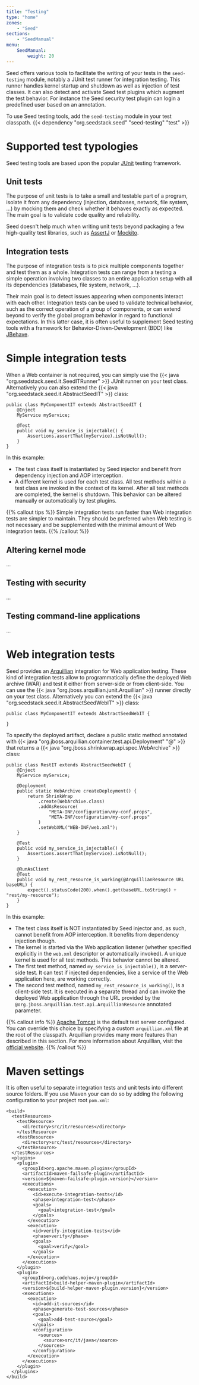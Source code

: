 ```yaml
---
title: "Testing"
type: "home"
zones:
    - "Seed"
sections:
    - "SeedManual"
menu:
    SeedManual:
        weight: 20
---
```


Seed offers various tools to facilitate the writing of your tests in the `seed-testing` module, notably a JUnit test runner
for integration testing. This runner handles kernel startup and shutdown as well as injection of test classes. It can also
detect and activate Seed test plugins which augment the test behavior. For instance the Seed security test plugin can
login a predefined user based on an annotation.

To use Seed testing tools, add the `seed-testing` module in your test classpath. {{< dependency "org.seedstack.seed" "seed-testing" "test" >}}

# Supported test typologies

Seed testing tools are based upon the popular [JUnit](http://junit.org/) testing framework. 

## Unit tests

The purpose of unit tests is to take a small and testable part of a program, isolate it from any dependency (injection, 
databases, network, file system, ...) by mocking them and check whether it behaves exactly as expected. The main goal is 
to validate code quality and reliability. 

Seed doesn't help much when writing unit tests beyond packaging a few high-quality test libraries, such as 
[AssertJ](http://joel-costigliola.github.io/assertj/) or [Mockito](http://mockito.org/).

## Integration tests

The purpose of integration tests is to pick multiple components together and test them as a whole. Integration tests can 
range from a testing a simple operation involving two classes to an entire application setup with all its dependencies 
(databases, file system, network, ...). 

Their main goal is to detect issues appearing when components interact with each other. Integration tests can be 
used to validate technical behavior, such as the correct operation of a group of components, or can extend beyond to verify 
the global program behavior in regard to functional expectations. In this latter case, it is often useful to supplement
Seed testing tools with a framework for Behavior-Driven-Development (BDD) like [JBehave](http://jbehave.org/).

# Simple integration tests

When a Web container is not required, you can simply use the {{< java "org.seedstack.seed.it.SeedITRunner" >}} JUnit runner on your
test class. Alternatively you can also extend the {{< java "org.seedstack.seed.it.AbstractSeedIT" >}} class:

	public class MyComponentIT extends AbstractSeedIT {
		@Inject
		MyService myService;
	
		@Test
		public void my_service_is_injectable() {
			Assertions.assertThat(myService).isNotNull();
		}		
	}
	
In this example:	
	
* The test class itself is instantiated by Seed injector and benefit from dependency injection and AOP interception. 	
* A different kernel is used for each test class. All test methods within a test class are invoked in the context 
of its kernel. After all test methods are completed, the kernel is shutdown. This behavior can be altered manually or 
automatically by test plugins.

{{% callout tips %}}
Simple integration tests run faster than Web integration tests are simpler to maintain. They should be preferred when 
Web testing is not necessary and be supplemented with the minimal amount of Web integration tests.
{{% /callout %}}

## Altering kernel mode

...

## Testing with security

...

## Testing command-line applications

...

# Web integration tests
	
Seed provides an [Arquillian](http://arquillian.org/) integration for Web application testing. These kind of integration
tests allow to programmatically define the deployed Web archive (WAR) and test it either from server-side or from client-side.
You can use the {{< java "org.jboss.arquillian.junit.Arquillian" >}} runner directly on your test class. Alternatively you can extend 
the {{< java "org.seedstack.seed.it.AbstractSeedWebIT" >}} class:
     
	public class MyComponentIT extends AbstractSeedWebIT {
	
	}

To specify the deployed artifact, declare a public static method annotated with {{< java "org.jboss.arquillian.container.test.api.Deployment" "@" >}}
that returns a {{< java "org.jboss.shrinkwrap.api.spec.WebArchive" >}} class:
      
	public class RestIT extends AbstractSeedWebIT {
		@Inject
		MyService myService; 
	
		@Deployment
		public static WebArchive createDeployment() {
			return ShrinkWrap
				.create(WebArchive.class)
				.addAsResource(
					"META-INF/configuration/my-conf.props", 
					"META-INF/configuration/my-conf.props"
				)
				.setWebXML("WEB-INF/web.xml");
		}
		
		@Test
		public void my_service_is_injectable() {
			Assertions.assertThat(myService).isNotNull();
		}
		
		@RunAsClient
		@Test
		public void my_rest_resource_is_working(@ArquillianResource URL baseURL) {
			expect().statusCode(200).when().get(baseURL.toString() + "rest/my-resource");
		}		
	}

In this example:

* The test class itself is NOT instantiated by Seed injector and, as such, cannot benefit from AOP interception. It benefits
from dependency injection though.
* The kernel is started via the Web application listener (whether specified explicitly in the `web.xml` descriptor or 
automatically invoked). A unique kernel is used for all test methods. This behavior cannot be altered. 
* The first test method, named `my_service_is_injectable()`, is a server-side test. It can test if injected dependencies,
like a service of the Web application here, are working correctly. 
* The second test method, named `my_rest_resource_is_working()`, is a client-side test. It is executed in a separate 
thread and can invoke the deployed Web application through the URL provided by the 
`@org.jboss.arquillian.test.api.ArquillianResource` annotated parameter. 

{{% callout info %}}
[Apache Tomcat](http://tomcat.apache.org/) is the default test server configured. You can override this choice by specifying
a custom `arquillian.xml` file at the root of the classpath. Arquillian provides many more features than described in
this section. For more information about Arquillian, visit the [official website](http://arquillian.org/). 
{{% /callout %}}

# Maven settings

It is often useful to separate integration tests and unit tests into different source folders. If you use Maven your can
do so by adding the following configuration to your project root `pom.xml`:

	<build>
	  <testResources>
		<testResource>
		  <directory>src/it/resources</directory>
		</testResource>
		<testResource>
		  <directory>src/test/resources</directory>
		</testResource>
	  </testResources>
	  <plugins>
		<plugin>
		  <groupId>org.apache.maven.plugins</groupId>
		  <artifactId>maven-failsafe-plugin</artifactId>
		  <version>${maven-failsafe-plugin.version}</version>
		  <executions>
			<execution>
			  <id>execute-integration-tests</id>
			  <phase>integration-test</phase>
			  <goals>
				<goal>integration-test</goal>
			  </goals>
			</execution>
			<execution>
			  <id>verify-integration-tests</id>
			  <phase>verify</phase>
			  <goals>
				<goal>verify</goal>
			  </goals>
			</execution>
		  </executions>
		</plugin>
		<plugin>
		  <groupId>org.codehaus.mojo</groupId>
		  <artifactId>build-helper-maven-plugin</artifactId>
		  <version>${build-helper-maven-plugin.version}</version>
		  <executions>
			<execution>
			  <id>add-it-sources</id>
			  <phase>generate-test-sources</phase>
			  <goals>
				<goal>add-test-source</goal>
			  </goals>
			  <configuration>
				<sources>
				  <source>src/it/java</source>
				</sources>
			  </configuration>
			</execution>
		  </executions>
		</plugin>
	  </plugins>
	</build>
